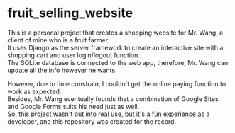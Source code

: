 # fruit_selling_website

This is a personal project that creates a shopping website for Mr. Wang, a client of mine who is a fruit farmer. <br>
It uses Django as the server framework to create an interactive site with a shopping cart and user login/logout function.<br>
The SQLite database is connected to the web app, therefore, Mr. Wang can update all the info however he wants.
<br>

However, due to time constrain, I couldn't get the online paying function to work as expected. <br>
Besides, Mr. Wang eventually founds that a combination of Google Sites and Google Forms suits his need just as well.<br>
So, this project wasn't put into real use, but it's a fun experience as a developer, and this repository was created for the record.
<br>
